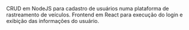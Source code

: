  CRUD em NodeJS para cadastro de usuários numa plataforma de rastreamento de veículos. Frontend em React para execução do login e exibição das informações do usuário.
